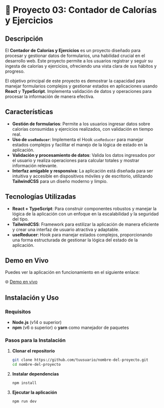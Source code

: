 # 🥗 Proyecto 03: Contador de Calorías y Ejercicios

## Descripción

El **Contador de Calorías y Ejercicios** es un proyecto diseñado para procesar y gestionar datos de formularios, una habilidad crucial en el desarrollo web. Este proyecto permite a los usuarios registrar y seguir su ingesta de calorías y ejercicios, ofreciendo una vista clara de sus hábitos y progreso.

El objetivo principal de este proyecto es demostrar la capacidad para manejar formularios complejos y gestionar estados en aplicaciones usando **React** y **TypeScript**. Implementa validación de datos y operaciones para procesar la información de manera efectiva.

## Características

- **Gestión de formularios**: Permite a los usuarios ingresar datos sobre calorías consumidas y ejercicios realizados, con validación en tiempo real.
- **Uso de `useReducer`**: Implementa el Hook `useReducer` para manejar estados complejos y facilitar el manejo de la lógica de estado en la aplicación.
- **Validación y procesamiento de datos**: Valida los datos ingresados por el usuario y realiza operaciones para calcular totales y mostrar información relevante.
- **Interfaz amigable y responsiva**: La aplicación está diseñada para ser intuitiva y accesible en dispositivos móviles y de escritorio, utilizando **TailwindCSS** para un diseño moderno y limpio.

## Tecnologías Utilizadas

- **React + TypeScript**: Para construir componentes robustos y manejar la lógica de la aplicación con un enfoque en la escalabilidad y la seguridad del tipo.
- **TailwindCSS**: Framework para estilizar la aplicación de manera eficiente y crear una interfaz de usuario atractiva y adaptable.
- **useReducer**: Hook para manejar estados complejos, proporcionando una forma estructurada de gestionar la lógica del estado de la aplicación.

## Demo en Vivo

Puedes ver la aplicación en funcionamiento en el siguiente enlace:

🌐 [Demo en vivo](https://link_to_live_demo.com)

## Instalación y Uso

### Requisitos

- **Node.js** (v14 o superior)
- **npm** (v6 o superior) o **yarn** como manejador de paquetes

### Pasos para la Instalación

1. **Clonar el repositorio**

   ```bash
   git clone https://github.com/tuusuario/nombre-del-proyecto.git
   cd nombre-del-proyecto

2. **Instalar dependencias**

   ```bash
   npm install

3. **Ejecutar la aplicación**

   ```bash
   npm run dev
